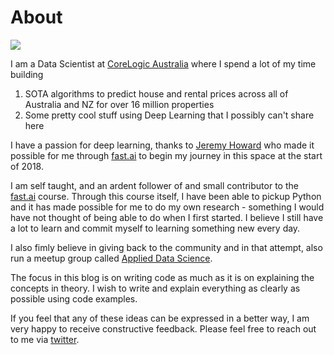 # About
<div class="img-div" markdown="0">
  <image src="/images/AmanArora.png"/>
  <br />
</div>

I am a Data Scientist at [CoreLogic Australia](https://www.corelogic.com.au/) where I spend a lot of my time building 
1. SOTA algorithms to predict house and rental prices across all of Australia and NZ for over 16 million properties
1. Some pretty cool stuff using Deep Learning that I possibly can't share here

I have a passion for deep learning, thanks to [Jeremy Howard](https://twitter.com/jeremyphoward) who made it possible for me through [fast.ai](fast.ai) to begin my journey in this space at the start of 2018.

I am self taught, and an ardent follower of and small contributor to the [fast.ai](fast.ai) course. Through this course itself, I have been able to pickup Python and it has made possible for me to do my own research - something I would have not thought of being able to do when I first started. I believe I still have a lot to learn and commit myself to learning something new every day.  

I also fimly believe in giving back to the community and in that attempt, also run a meetup group called [Applied Data Science](https://www.meetup.com/Applied-Data-Science-Sydney/). 

The focus in this blog is on writing code as much as it is on explaining the concepts in theory. I wish to write and explain everything as clearly as possible using code examples.

If you feel that any of these ideas can be expressed in a better way, I am very happy to receive constructive feedback. Please feel free to reach out to me via [twitter](https://twitter.com/amaarora).